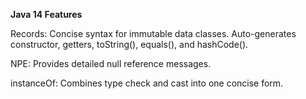 **Java 14 Features**

Records:
Concise syntax for immutable data classes.
Auto-generates constructor, getters, toString(), equals(), and hashCode().

NPE:
Provides detailed null reference messages.

instanceOf:
Combines type check and cast into one concise form.